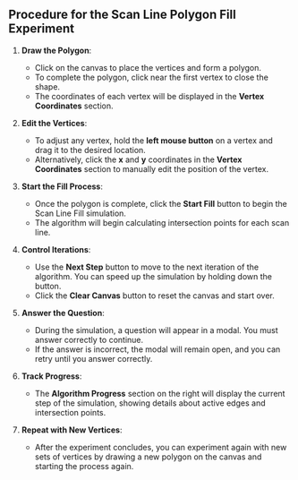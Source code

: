 ## Procedure for the Scan Line Polygon Fill Experiment


1. **Draw the Polygon**:
   - Click on the canvas to place the vertices and form a polygon. 
   - To complete the polygon, click near the first vertex to close the shape. 
   - The coordinates of each vertex will be displayed in the **Vertex Coordinates** section.

2. **Edit the Vertices**:
   - To adjust any vertex, hold the **left mouse button** on a vertex and drag it to the desired location.
   - Alternatively, click the **x** and **y** coordinates in the **Vertex Coordinates** section to manually edit the position of the vertex.

3. **Start the Fill Process**:
   - Once the polygon is complete, click the **Start Fill** button to begin the Scan Line Fill simulation.
   - The algorithm will begin calculating intersection points for each scan line.

4. **Control Iterations**:
   - Use the **Next Step** button to move to the next iteration of the algorithm. You can speed up the simulation by holding down the button.
   - Click the **Clear Canvas** button to reset the canvas and start over.
   
5. **Answer the Question**:
   - During the simulation, a question will appear in a modal. You must answer correctly to continue.
   - If the answer is incorrect, the modal will remain open, and you can retry until you answer correctly.

6. **Track Progress**:
   - The **Algorithm Progress** section on the right will display the current step of the simulation, showing details about active edges and intersection points.

7. **Repeat with New Vertices**:
   - After the experiment concludes, you can experiment again with new sets of vertices by drawing a new polygon on the canvas and starting the process again.
